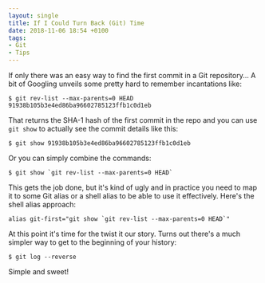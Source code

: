 ```yaml
---
layout: single
title: If I Could Turn Back (Git) Time
date: 2018-11-06 18:54 +0100
tags:
- Git
- Tips
---
```


If only there was an easy way to find the first commit in a Git repository...
A bit of Googling unveils some pretty hard to remember incantations like:

``` shell
$ git rev-list --max-parents=0 HEAD
91938b105b3e4ed86ba96602785123ffb1c0d1eb
```

That returns the SHA-1 hash of the first commit in the repo and you can use
`git show` to actually see the commit details like this:

``` shell
$ git show 91938b105b3e4ed86ba96602785123ffb1c0d1eb
```

Or you can simply combine the commands:

``` shell
$ git show `git rev-list --max-parents=0 HEAD`
```

This gets the job done, but it's kind of ugly and in practice you need
to map it to some Git alias or a shell alias to be able to use it
effectively. Here's the shell alias approach:

``` shell
alias git-first="git show `git rev-list --max-parents=0 HEAD`"
```

At this point it's time for the twist it our story.
Turns out there's a much simpler way to get to the beginning of your history:

``` shell
$ git log --reverse
```

Simple and sweet!
